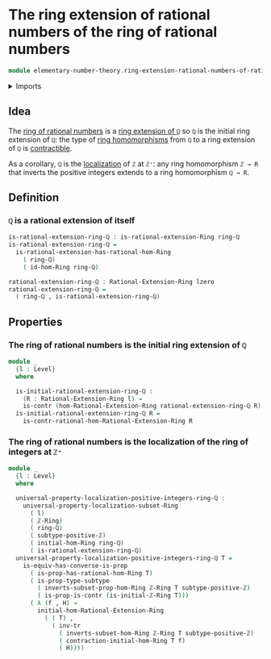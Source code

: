 # The ring extension of rational numbers of the ring of rational numbers

```agda
module elementary-number-theory.ring-extension-rational-numbers-of-rational-numbers where
```

<details><summary>Imports</summary>

```agda
open import elementary-number-theory.positive-integers
open import elementary-number-theory.ring-of-integers
open import elementary-number-theory.ring-of-rational-numbers

open import foundation.contractible-types
open import foundation.dependent-pair-types
open import foundation.logical-equivalences
open import foundation.subtypes
open import foundation.transport-along-identifications
open import foundation.universe-levels

open import ring-theory.homomorphisms-ring-extensions-rational-numbers
open import ring-theory.homomorphisms-rings
open import ring-theory.localizations-rings
open import ring-theory.rational-extension-initial-hom-ring-extensions-rational-numbers
open import ring-theory.ring-extensions-rational-numbers
open import ring-theory.rings
```

</details>

## Idea

The
[ring of rational numbers](elementary-number-theory.ring-of-rational-numbers.md)
is a [ring extension of `ℚ`](ring-theory.ring-extensions-rational-numbers.md) so
`ℚ` is the initial ring extension of `ℚ`: the type of
[ring homomorphisms](ring-theory.homomorphisms-rings.md) from `ℚ` to a ring
extension of `ℚ` is [contractible](foundation-core.contractible-types.md).

As a corollary, `ℚ` is the [localization](ring-theory.localizations-rings.md) of
`ℤ` at `ℤ⁺`: any ring homomorphism `ℤ → R` that inverts the positive integers
extends to a ring homomorphism `ℚ → R`.

## Definition

### `ℚ` is a rational extension of itself

```agda
is-rational-extension-ring-ℚ : is-rational-extension-Ring ring-ℚ
is-rational-extension-ring-ℚ =
  is-rational-extension-has-rational-hom-Ring
    ( ring-ℚ)
    ( id-hom-Ring ring-ℚ)

rational-extension-ring-ℚ : Rational-Extension-Ring lzero
rational-extension-ring-ℚ =
  ( ring-ℚ , is-rational-extension-ring-ℚ)
```

## Properties

### The ring of rational numbers is the initial ring extension of `ℚ`

```agda
module _
  {l : Level}
  where

  is-initial-rational-extension-ring-ℚ :
    (R : Rational-Extension-Ring l) →
    is-contr (hom-Rational-Extension-Ring rational-extension-ring-ℚ R)
  is-initial-rational-extension-ring-ℚ R =
    is-contr-rational-hom-Rational-Extension-Ring R
```

### The ring of rational numbers is the localization of the ring of integers at `ℤ⁺`

```agda
module _
  {l : Level}
  where

  universal-property-localization-positive-integers-ring-ℚ :
    universal-property-localization-subset-Ring
      ( l)
      ( ℤ-Ring)
      ( ring-ℚ)
      ( subtype-positive-ℤ)
      ( initial-hom-Ring ring-ℚ)
      ( is-rational-extension-ring-ℚ)
  universal-property-localization-positive-integers-ring-ℚ T =
    is-equiv-has-converse-is-prop
      ( is-prop-has-rational-hom-Ring T)
      ( is-prop-type-subtype
        ( inverts-subset-prop-hom-Ring ℤ-Ring T subtype-positive-ℤ)
        ( is-prop-is-contr (is-initial-ℤ-Ring T)))
      ( λ (f , H) →
        initial-hom-Rational-Extension-Ring
          ( ( T) ,
            ( inv-tr
              ( inverts-subset-hom-Ring ℤ-Ring T subtype-positive-ℤ)
              ( contraction-initial-hom-Ring T f)
              ( H))))
```
